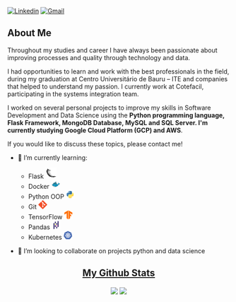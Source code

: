 [![Linkedin](https://img.shields.io/badge/-LinkedIn-blue?style=flat&logo=Linkedin&logoColor=white)](https://www.linkedin.com/in/rodrigosfelix)
[![Gmail](https://img.shields.io/badge/-Gmail-c14438?style=flat&logo=Gmail&logoColor=white)](mailto:felixs.rodrigo@gmail.com)

## About Me

Throughout my studies and career I have always been passionate about improving processes and quality through technology and data.

I had opportunities to learn and work with the best professionals in the field, during my graduation at Centro Universitário de Bauru – ITE and companies that helped to understand my passion. I currently work at Cotefacil, participating in the systems integration team.

I worked on several personal projects to improve my skills in Software Development and Data Science using the **Python programming language, Flask Framework, MongoDB Database, MySQL and SQL Server. I'm currently studying Google Cloud Platform (GCP) and AWS**.

If you would like to discuss these topics, please contact me!

- 🌱 I’m currently learning: 

  - Flask <code><img height="25" src="https://github.com/devicons/devicon/blob/v2.14.0/icons/flask/flask-original.svg"></code>
  - Docker <code><img height="20" src="https://github.com/devicons/devicon/blob/v2.14.0/icons/docker/docker-original.svg"></code>
  - Python OOP <code><img height="20" src="https://github.com/devicons/devicon/blob/v2.14.0/icons/python/python-original.svg"></code>
  - Git <code><img height="20" src="https://github.com/devicons/devicon/blob/v2.14.0/icons/git/git-original.svg"></code>
  - TensorFlow <code><img height="20" src="https://github.com/devicons/devicon/blob/v2.14.0/icons/tensorflow/tensorflow-original.svg"></code>
  - Pandas <code><img height="20" src="https://github.com/devicons/devicon/blob/v2.14.0/icons/pandas/pandas-original.svg"></code>
  - Kubernetes <code><img height="20" src="https://github.com/devicons/devicon/blob/v2.14.0/icons/kubernetes/kubernetes-plain.svg"></code>



- 💞️ I’m looking to collaborate on projects python and data science


<h2 align="center"><u>My Github Stats</u></h2>
<p align="center">
<img align="center" src="https://github-readme-stats.vercel.app/api/top-langs/?username=felixrodrigo19&layout=compact&theme=github_dark&langs_count=10&exclude_repo=kasweb">

<img align="center" src="https://github-readme-stats.vercel.app/api?username=felixrodrigo19&count_private=true&show_icons=trueline_height=21&theme=github_dark">	
</p>
